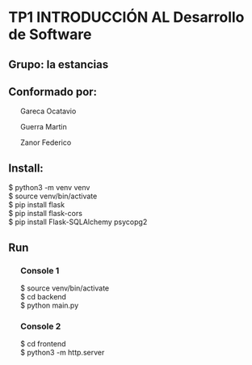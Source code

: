 <h1>TP1 INTRODUCCIÓN AL Desarrollo de Software</h1>

<h2>Grupo: la estancias</h2>
<h2>Conformado por:</h2>    
<ul>Gareca Ocatavio</ul>
<ul>Guerra Martin</ul>
<ul>Zanor Federico</ul>

<h2>Install:</h2>
<p>
    $ python3 -m venv venv  <br>
    $ source venv/bin/activate <br>
    $ pip install flask <br>
    $ pip install flask-cors <br>
    $ pip install Flask-SQLAlchemy psycopg2
</p>
<h2>Run</h2>
    <ul><p> <h3>Console 1</h3>
        $ source venv/bin/activate <br>
        $ cd backend <br>
        $ python main.py
    </p></ul>
    <ul><p><h3>Console 2</h3>
        $ cd frontend  <br>
        $ python3 -m http.server  
    </p></ul>
